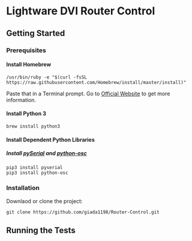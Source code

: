 # Lightware DVI Router Control

## Getting Started

### Prerequisites

#### Install Homebrew

```
/usr/bin/ruby -e "$(curl -fsSL https://raw.githubusercontent.com/Homebrew/install/master/install)"
```

Paste that in a Terminal prompt. Go to [Official Website](https://brew.sh/) to get more information.

#### Install Python 3

```
brew install python3
```

#### Install Dependent Python Libraries

##### Install [pySerial](https://pyserial.readthedocs.io/en/latest/index.html) and [python-osc](https://pypi.org/project/python-osc/)

```
pip3 install pyserial
pip3 install python-osc
```

### Installation

Downlaod or clone the project:

```
git clone https://github.com/giada1198/Router-Control.git
```

## Running the Tests


